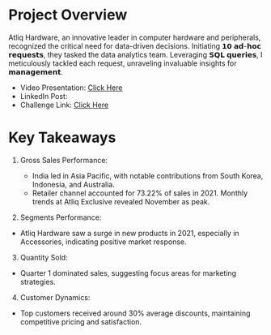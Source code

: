 # Project Overview
Atliq Hardware, an innovative leader in computer hardware and peripherals, recognized the critical need for data-driven decisions. Initiating 𝟭𝟬 𝗮𝗱-𝗵𝗼𝗰 𝗿𝗲𝗾𝘂𝗲𝘀𝘁𝘀, they tasked the data analytics team. Leveraging 𝗦𝗤𝗟 𝗾𝘂𝗲𝗿𝗶𝗲𝘀, I meticulously tackled each request, unraveling invaluable insights for 𝗺𝗮𝗻𝗮𝗴𝗲𝗺𝗲𝗻𝘁.

* Video Presentation: [Click Here](https://youtu.be/Uf3cyl1ggTo?si=QozlI5oeoz6nlZnJ)
* LinkedIn Post:
* Challenge Link: [Click Here](https://codebasics.io/challenge/codebasics-resume-project-challenge)

# Key Takeaways
1. Gross Sales Performance:
   * India led in Asia Pacific, with notable contributions from South Korea, Indonesia, and Australia.
   * Retailer channel accounted for 73.22% of sales in 2021. Monthly trends at Atliq Exclusive revealed November as peak.

2. Segments Performance:
  * Atliq Hardware saw a surge in new products in 2021, especially in Accessories, indicating positive market response.

3. Quantity Sold:
  * Quarter 1 dominated sales, suggesting focus areas for marketing strategies.
    
4. Customer Dynamics:
  * Top customers received around 30% average discounts, maintaining competitive pricing and satisfaction.
